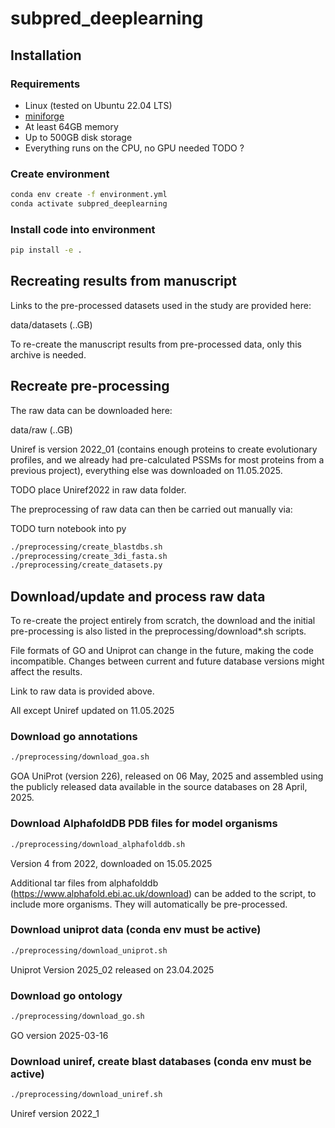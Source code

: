 # subpred_deeplearning

## Installation

### Requirements

- Linux (tested on Ubuntu 22.04 LTS)
- [miniforge](https://github.com/conda-forge/miniforge)
- At least 64GB memory
- Up to 500GB disk storage
- Everything runs on the CPU, no GPU needed TODO ?

### Create environment

```bash
conda env create -f environment.yml
conda activate subpred_deeplearning
```

### Install code into environment

```bash
pip install -e .
```

## Recreating results from manuscript

Links to the pre-processed datasets used in the study are provided here:

data/datasets (..GB)

To re-create the manuscript results from pre-processed data, only this archive is needed.

## Recreate pre-processing

The raw data can be downloaded here:

data/raw (..GB)

Uniref is version 2022_01 (contains enough proteins to create evolutionary profiles, and we already had pre-calculated PSSMs for most proteins from a previous project), everything else was downloaded on 11.05.2025.

TODO place Uniref2022 in raw data folder.

The preprocessing of raw data can then be carried out manually via:

TODO turn notebook into py

```bash
./preprocessing/create_blastdbs.sh
./preprocessing/create_3di_fasta.sh
./preprocessing/create_datasets.py
```

## Download/update and process raw data

To re-create the project entirely from scratch, the download and the initial pre-processing is also listed in the preprocessing/download*.sh scripts.

File formats of GO and Uniprot can change in the future, making the code incompatible. Changes between current and future database versions might affect the results.

Link to raw data is provided above.

All except Uniref updated on 11.05.2025

### Download go annotations

```bash
./preprocessing/download_goa.sh
```

GOA UniProt (version 226), released on 06 May, 2025 and assembled using the publicly released data available in the source databases on 28 April, 2025.

### Download AlphafoldDB PDB files for model organisms

```bash
./preprocessing/download_alphafolddb.sh
```

Version 4 from 2022, downloaded on 15.05.2025

Additional tar files from alphafolddb (https://www.alphafold.ebi.ac.uk/download) can be added to the script, to include more organisms. They will automatically be pre-processed.

### Download uniprot data (conda env must be active)

```bash
./preprocessing/download_uniprot.sh
```

Uniprot Version 2025_02 released on 23.04.2025

### Download go ontology

```bash
./preprocessing/download_go.sh
```

GO version 2025-03-16

### Download uniref, create blast databases (conda env must be active)

```bash
./preprocessing/download_uniref.sh
```

Uniref version 2022_1

<!-- TODO docker container with only data/datasets. -->

<!-- https://github.com/agemagician/ProtTrans/blob/master/Embedding/prott5_embedder.py -->
